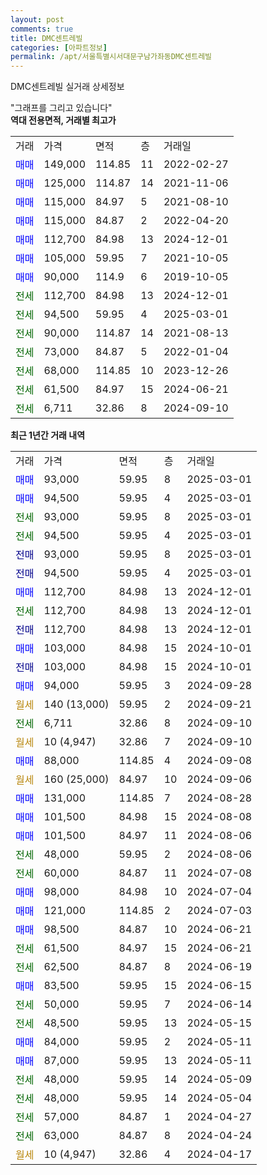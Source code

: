 ```yaml
---
layout: post
comments: true
title: DMC센트레빌
categories: [아파트정보]
permalink: /apt/서울특별시서대문구남가좌동DMC센트레빌
---
```


DMC센트레빌 실거래 상세정보

<script type="text/javascript">
  google.charts.load('current', {'packages':['line', 'corechart']});
  google.charts.setOnLoadCallback(drawChart);

  function drawChart() {
    var data = new google.visualization.DataTable();
    data.addColumn('date', '거래일');
    data.addColumn('number', "매매");
    data.addColumn('number', "전세");
    data.addColumn('number', "전매");

    data.addRows([[new Date(Date.parse("2025-03-01")), 93000, null, null], [new Date(Date.parse("2025-03-01")), 94500, null, null], [new Date(Date.parse("2025-03-01")), null, 93000, null], [new Date(Date.parse("2025-03-01")), null, 94500, null], [new Date(Date.parse("2025-03-01")), null, null, 93000], [new Date(Date.parse("2025-03-01")), null, null, 94500], [new Date(Date.parse("2024-12-01")), 112700, null, null], [new Date(Date.parse("2024-12-01")), null, 112700, null], [new Date(Date.parse("2024-12-01")), null, null, 112700], [new Date(Date.parse("2024-10-01")), 103000, null, null], [new Date(Date.parse("2024-10-01")), null, null, 103000], [new Date(Date.parse("2024-09-28")), 94000, null, null], [new Date(Date.parse("2024-09-21")), null, null, null], [new Date(Date.parse("2024-09-10")), null, 6711, null], [new Date(Date.parse("2024-09-10")), null, null, null], [new Date(Date.parse("2024-09-08")), 88000, null, null], [new Date(Date.parse("2024-09-06")), null, null, null], [new Date(Date.parse("2024-08-28")), 131000, null, null], [new Date(Date.parse("2024-08-08")), 101500, null, null], [new Date(Date.parse("2024-08-06")), 101500, null, null], [new Date(Date.parse("2024-08-06")), null, 48000, null], [new Date(Date.parse("2024-07-08")), null, 60000, null], [new Date(Date.parse("2024-07-04")), 98000, null, null], [new Date(Date.parse("2024-07-03")), 121000, null, null], [new Date(Date.parse("2024-06-21")), 98500, null, null], [new Date(Date.parse("2024-06-21")), null, 61500, null], [new Date(Date.parse("2024-06-19")), null, 62500, null], [new Date(Date.parse("2024-06-15")), 83500, null, null], [new Date(Date.parse("2024-06-14")), null, 50000, null], [new Date(Date.parse("2024-05-15")), null, 48500, null], [new Date(Date.parse("2024-05-11")), 84000, null, null], [new Date(Date.parse("2024-05-11")), 87000, null, null], [new Date(Date.parse("2024-05-09")), null, 48000, null], [new Date(Date.parse("2024-05-04")), null, 48000, null], [new Date(Date.parse("2024-04-27")), null, 57000, null], [new Date(Date.parse("2024-04-24")), null, 63000, null], [new Date(Date.parse("2024-04-17")), null, null, null]]);

    var options = {
      hAxis: {
        format: 'yyyy/MM/dd'
      },    
      lineWidth: 0,
      pointsVisible: true,    
      title: '최근 1년간 유형별 실거래가 분포',
      legend: { position: 'bottom' }
    };

    var formatter = new google.visualization.NumberFormat({pattern:'###,###'} );
    formatter.format(data, 1);
    formatter.format(data, 2);
    
    setTimeout(function() {
        var chart = new google.visualization.LineChart(document.getElementById('columnchart_material'));
        chart.draw(data, (options));
        document.getElementById('loading').style.display = 'none';
    }, 200);
  }
</script>


<div id="loading" style="z-index:20; display: block; margin-left: 0px">"그래프를 그리고 있습니다"</div>
<div id="columnchart_material" style="width: 95%; margin-left: 0px; display: block"></div>
<!-- contents start -->
<b>역대 전용면적, 거래별 최고가</b>
<table class="sortable">
    <tr>
      <td>거래</td>
      <td>가격</td>
      <td>면적</td>
      <td>층</td>
      <td>거래일</td>
    </tr>
        <tr>
          <td><a style="color: blue">매매</a></td>
          <td>149,000</td>
          <td>114.85</td>
          <td>11</td>
          <td>2022-02-27</td>
        </tr>            <tr>
          <td><a style="color: blue">매매</a></td>
          <td>125,000</td>
          <td>114.87</td>
          <td>14</td>
          <td>2021-11-06</td>
        </tr>            <tr>
          <td><a style="color: blue">매매</a></td>
          <td>115,000</td>
          <td>84.97</td>
          <td>5</td>
          <td>2021-08-10</td>
        </tr>            <tr>
          <td><a style="color: blue">매매</a></td>
          <td>115,000</td>
          <td>84.87</td>
          <td>2</td>
          <td>2022-04-20</td>
        </tr>            <tr>
          <td><a style="color: blue">매매</a></td>
          <td>112,700</td>
          <td>84.98</td>
          <td>13</td>
          <td>2024-12-01</td>
        </tr>            <tr>
          <td><a style="color: blue">매매</a></td>
          <td>105,000</td>
          <td>59.95</td>
          <td>7</td>
          <td>2021-10-05</td>
        </tr>            <tr>
          <td><a style="color: blue">매매</a></td>
          <td>90,000</td>
          <td>114.9</td>
          <td>6</td>
          <td>2019-10-05</td>
        </tr>        
        <tr>
              <td><a style="color: darkgreen">전세</a></td>
              <td>112,700</td>
              <td>84.98</td>
              <td>13</td>
              <td>2024-12-01</td>
            </tr>            <tr>
              <td><a style="color: darkgreen">전세</a></td>
              <td>94,500</td>
              <td>59.95</td>
              <td>4</td>
              <td>2025-03-01</td>
            </tr>            <tr>
              <td><a style="color: darkgreen">전세</a></td>
              <td>90,000</td>
              <td>114.87</td>
              <td>14</td>
              <td>2021-08-13</td>
            </tr>            <tr>
              <td><a style="color: darkgreen">전세</a></td>
              <td>73,000</td>
              <td>84.87</td>
              <td>5</td>
              <td>2022-01-04</td>
            </tr>            <tr>
              <td><a style="color: darkgreen">전세</a></td>
              <td>68,000</td>
              <td>114.85</td>
              <td>10</td>
              <td>2023-12-26</td>
            </tr>            <tr>
              <td><a style="color: darkgreen">전세</a></td>
              <td>61,500</td>
              <td>84.97</td>
              <td>15</td>
              <td>2024-06-21</td>
            </tr>            <tr>
              <td><a style="color: darkgreen">전세</a></td>
              <td>6,711</td>
              <td>32.86</td>
              <td>8</td>
              <td>2024-09-10</td>
            </tr>        
    
</table>

<b>최근 1년간 거래 내역</b>

<table class="sortable">
    <tr>
      <td>거래</td>
      <td>가격</td>
      <td>면적</td>
      <td>층</td>
      <td>거래일</td>
    </tr>
    <tr>
      <td><a style="color: blue">매매</a></td>
      <td>93,000</td>
      <td>59.95</td>
      <td>8</td>
      <td>2025-03-01</td>
    </tr>          <tr>
      <td><a style="color: blue">매매</a></td>
      <td>94,500</td>
      <td>59.95</td>
      <td>4</td>
      <td>2025-03-01</td>
    </tr>          <tr>
      <td><a style="color: darkgreen">전세</a></td>
      <td>93,000</td>
      <td>59.95</td>
      <td>8</td>
      <td>2025-03-01</td>
    </tr>          <tr>
      <td><a style="color: darkgreen">전세</a></td>
      <td>94,500</td>
      <td>59.95</td>
      <td>4</td>
      <td>2025-03-01</td>
    </tr>          <tr>
      <td><a style="color: darkblue">전매</a></td>
      <td>93,000</td>
      <td>59.95</td>
      <td>8</td>
      <td>2025-03-01</td>
    </tr>          <tr>
      <td><a style="color: darkblue">전매</a></td>
      <td>94,500</td>
      <td>59.95</td>
      <td>4</td>
      <td>2025-03-01</td>
    </tr>          <tr>
      <td><a style="color: blue">매매</a></td>
      <td>112,700</td>
      <td>84.98</td>
      <td>13</td>
      <td>2024-12-01</td>
    </tr>          <tr>
      <td><a style="color: darkgreen">전세</a></td>
      <td>112,700</td>
      <td>84.98</td>
      <td>13</td>
      <td>2024-12-01</td>
    </tr>          <tr>
      <td><a style="color: darkblue">전매</a></td>
      <td>112,700</td>
      <td>84.98</td>
      <td>13</td>
      <td>2024-12-01</td>
    </tr>          <tr>
      <td><a style="color: blue">매매</a></td>
      <td>103,000</td>
      <td>84.98</td>
      <td>15</td>
      <td>2024-10-01</td>
    </tr>          <tr>
      <td><a style="color: darkblue">전매</a></td>
      <td>103,000</td>
      <td>84.98</td>
      <td>15</td>
      <td>2024-10-01</td>
    </tr>          <tr>
      <td><a style="color: blue">매매</a></td>
      <td>94,000</td>
      <td>59.95</td>
      <td>3</td>
      <td>2024-09-28</td>
    </tr>          <tr>
      <td><a style="color: darkgoldenrod">월세</a></td>
      <td>140 (13,000)</td>
      <td>59.95</td>
      <td>2</td>
      <td>2024-09-21</td>
    </tr>          <tr>
      <td><a style="color: darkgreen">전세</a></td>
      <td>6,711</td>
      <td>32.86</td>
      <td>8</td>
      <td>2024-09-10</td>
    </tr>          <tr>
      <td><a style="color: darkgoldenrod">월세</a></td>
      <td>10 (4,947)</td>
      <td>32.86</td>
      <td>7</td>
      <td>2024-09-10</td>
    </tr>          <tr>
      <td><a style="color: blue">매매</a></td>
      <td>88,000</td>
      <td>114.85</td>
      <td>4</td>
      <td>2024-09-08</td>
    </tr>          <tr>
      <td><a style="color: darkgoldenrod">월세</a></td>
      <td>160 (25,000)</td>
      <td>84.97</td>
      <td>10</td>
      <td>2024-09-06</td>
    </tr>          <tr>
      <td><a style="color: blue">매매</a></td>
      <td>131,000</td>
      <td>114.85</td>
      <td>7</td>
      <td>2024-08-28</td>
    </tr>          <tr>
      <td><a style="color: blue">매매</a></td>
      <td>101,500</td>
      <td>84.98</td>
      <td>15</td>
      <td>2024-08-08</td>
    </tr>          <tr>
      <td><a style="color: blue">매매</a></td>
      <td>101,500</td>
      <td>84.97</td>
      <td>11</td>
      <td>2024-08-06</td>
    </tr>          <tr>
      <td><a style="color: darkgreen">전세</a></td>
      <td>48,000</td>
      <td>59.95</td>
      <td>2</td>
      <td>2024-08-06</td>
    </tr>          <tr>
      <td><a style="color: darkgreen">전세</a></td>
      <td>60,000</td>
      <td>84.87</td>
      <td>11</td>
      <td>2024-07-08</td>
    </tr>          <tr>
      <td><a style="color: blue">매매</a></td>
      <td>98,000</td>
      <td>84.98</td>
      <td>10</td>
      <td>2024-07-04</td>
    </tr>          <tr>
      <td><a style="color: blue">매매</a></td>
      <td>121,000</td>
      <td>114.85</td>
      <td>2</td>
      <td>2024-07-03</td>
    </tr>          <tr>
      <td><a style="color: blue">매매</a></td>
      <td>98,500</td>
      <td>84.87</td>
      <td>10</td>
      <td>2024-06-21</td>
    </tr>          <tr>
      <td><a style="color: darkgreen">전세</a></td>
      <td>61,500</td>
      <td>84.97</td>
      <td>15</td>
      <td>2024-06-21</td>
    </tr>          <tr>
      <td><a style="color: darkgreen">전세</a></td>
      <td>62,500</td>
      <td>84.87</td>
      <td>8</td>
      <td>2024-06-19</td>
    </tr>          <tr>
      <td><a style="color: blue">매매</a></td>
      <td>83,500</td>
      <td>59.95</td>
      <td>15</td>
      <td>2024-06-15</td>
    </tr>          <tr>
      <td><a style="color: darkgreen">전세</a></td>
      <td>50,000</td>
      <td>59.95</td>
      <td>7</td>
      <td>2024-06-14</td>
    </tr>          <tr>
      <td><a style="color: darkgreen">전세</a></td>
      <td>48,500</td>
      <td>59.95</td>
      <td>13</td>
      <td>2024-05-15</td>
    </tr>          <tr>
      <td><a style="color: blue">매매</a></td>
      <td>84,000</td>
      <td>59.95</td>
      <td>2</td>
      <td>2024-05-11</td>
    </tr>          <tr>
      <td><a style="color: blue">매매</a></td>
      <td>87,000</td>
      <td>59.95</td>
      <td>13</td>
      <td>2024-05-11</td>
    </tr>          <tr>
      <td><a style="color: darkgreen">전세</a></td>
      <td>48,000</td>
      <td>59.95</td>
      <td>14</td>
      <td>2024-05-09</td>
    </tr>          <tr>
      <td><a style="color: darkgreen">전세</a></td>
      <td>48,000</td>
      <td>59.95</td>
      <td>14</td>
      <td>2024-05-04</td>
    </tr>          <tr>
      <td><a style="color: darkgreen">전세</a></td>
      <td>57,000</td>
      <td>84.87</td>
      <td>1</td>
      <td>2024-04-27</td>
    </tr>          <tr>
      <td><a style="color: darkgreen">전세</a></td>
      <td>63,000</td>
      <td>84.87</td>
      <td>8</td>
      <td>2024-04-24</td>
    </tr>          <tr>
      <td><a style="color: darkgoldenrod">월세</a></td>
      <td>10 (4,947)</td>
      <td>32.86</td>
      <td>4</td>
      <td>2024-04-17</td>
    </tr>      </table>
<!-- contents end -->    

